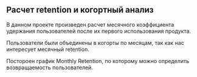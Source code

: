 ## Расчет retention и когортный анализ

В данном проекте произведен расчет месячного коэффициента удержания пользователей после их первого использования продукта.

Пользователи были объединены в когорты по месяцам, так как нас интересует месячный retention.

Постороен график Monthly Retention, по которому можно определить возвращаемость пользователей.

